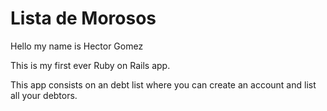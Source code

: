 # Lista de Morosos

Hello my name is Hector Gomez

This is my first ever Ruby on Rails app. 

This app consists on an debt list where you can create an account and list all your debtors.
